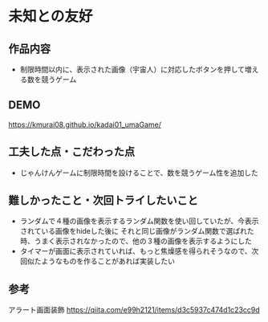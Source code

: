 # 未知との友好

## 作品内容
- 制限時間以内に、表示された画像（宇宙人）に対応したボタンを押して増える数を競うゲーム

## DEMO
https://kmurai08.github.io/kadai01_umaGame/

## 工夫した点・こだわった点
- じゃんけんゲームに制限時間を設けることで、数を競うゲーム性を追加した

## 難しかったこと・次回トライしたいこと
- ランダムで４種の画像を表示するランダム関数を使い回していたが、今表示されている画像をhideした後に
それと同じ画像がランダム関数で選ばれた時、うまく表示されなかったので、他の３種の画像を表示するようにした
- タイマーが画面に表示されていれば、もっと焦燥感を得られそうなので、次回似たようなものを作ることがあれば実装したい

## 参考
アラート画面装飾
https://qiita.com/e99h2121/items/d3c5937c474d1c23cc9d